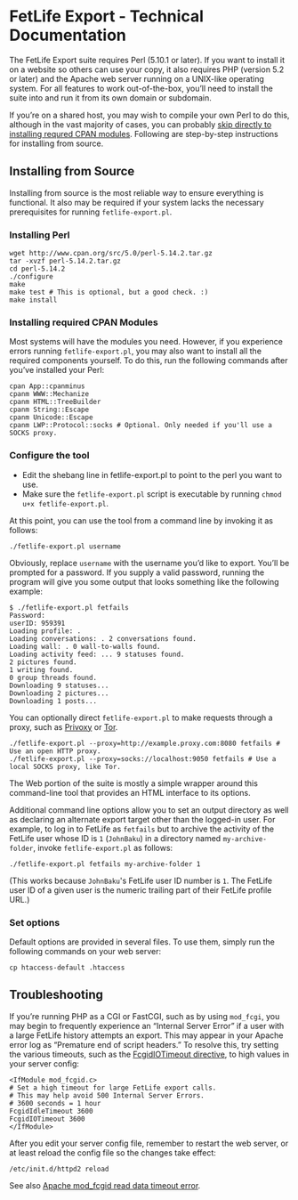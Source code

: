 # FetLife Export - Technical Documentation

The FetLife Export suite requires Perl (5.10.1 or later). If you want to install it on a website so others can use your copy, it also requires PHP (version 5.2 or later) and the Apache web server running on a UNIX-like operating system. For all features to work out-of-the-box, you’ll need to install the suite into and run it from its own domain or subdomain.

If you’re on a shared host, you may wish to compile your own Perl to do this, although in the vast majority of cases, you can probably [skip directly to installing requred CPAN modules](#installing-required-cpan-modules). Following are step-by-step instructions for installing from source.

## Installing from Source

Installing from source is the most reliable way to ensure everything is functional. It also may be required if your system lacks the necessary prerequisites for running `fetlife-export.pl`.

### Installing Perl

    wget http://www.cpan.org/src/5.0/perl-5.14.2.tar.gz
    tar -xvzf perl-5.14.2.tar.gz
    cd perl-5.14.2
    ./configure
    make
    make test # This is optional, but a good check. :)
    make install

### Installing required CPAN Modules

Most systems will have the modules you need. However, if you experience errors running `fetlife-export.pl`, you may also want to install all the required components yourself. To do this, run the following commands after you’ve installed your Perl:

    cpan App::cpanminus
    cpanm WWW::Mechanize
    cpanm HTML::TreeBuilder
    cpanm String::Escape
    cpanm Unicode::Escape
    cpanm LWP::Protocol::socks # Optional. Only needed if you'll use a SOCKS proxy.

### Configure the tool

* Edit the shebang line in fetlife-export.pl to point to the perl you want to use.
* Make sure the `fetlife-export.pl` script is executable by running `chmod u+x fetlife-export.pl`.

At this point, you can use the tool from a command line by invoking it as follows:

    ./fetlife-export.pl username

Obviously, replace `username` with the username you’d like to export. You’ll be prompted for a password. If you supply a valid password, running the program will give you some output that looks something like the following example:

    $ ./fetlife-export.pl fetfails
    Password: 
    userID: 959391
    Loading profile: .
    Loading conversations: . 2 conversations found.
    Loading wall: . 0 wall-to-walls found.
    Loading activity feed: ... 9 statuses found.
    2 pictures found.
    1 writing found.
    0 group threads found.
    Downloading 9 statuses...
    Downloading 2 pictures...
    Downloading 1 posts...

You can optionally direct `fetlife-export.pl` to make requests through a proxy, such as [Privoxy](http://privoxy.org/) or [Tor](https://torproject.org/).

    ./fetlife-export.pl --proxy=http://example.proxy.com:8080 fetfails # Use an open HTTP proxy.
    ./fetlife-export.pl --proxy=socks://localhost:9050 fetfails # Use a local SOCKS proxy, like Tor.

The Web portion of the suite is mostly a simple wrapper around this command-line tool that provides an HTML interface to its options.

Additional command line options allow you to set an output directory as well as declaring an alternate export target other than the logged-in user. For example, to log in to FetLife as `fetfails` but to archive the activity of the FetLife user whose ID is `1` (`JohnBaku`) in a directory named `my-archive-folder`, invoke `fetlife-export.pl` as follows:

    ./fetlife-export.pl fetfails my-archive-folder 1

(This works because `JohnBaku`'s FetLife user ID number is `1`. The FetLife user ID of a given user is the numeric trailing part of their FetLife profile URL.)

### Set options

Default options are provided in several files. To use them, simply run the following commands on your web server:

    cp htaccess-default .htaccess

## Troubleshooting

If you’re running PHP as a CGI or FastCGI, such as by using `mod_fcgi`, you may begin to frequently experience an “Internal Server Error” if a user with a large FetLife history attempts an export. This may appear in your Apache error log as “Premature end of script headers.” To resolve this, try setting the various timeouts, such as the [FcgidIOTimeout directive](https://httpd.apache.org/mod_fcgid/mod/mod_fcgid.html#fcgidiotimeout "Apache manual page for FcgidIOTimeout directive."), to high values in your server config:

    <IfModule mod_fcgid.c>
    # Set a high timeout for large FetLife export calls.
    # This may help avoid 500 Internal Server Errors.
    # 3600 seconds = 1 hour
    FcgidIdleTimeout 3600
    FcgidIOTimeout 3600
    </IfModule>

After you edit your server config file, remember to restart the web server, or at least reload the config file so the changes take effect:

    /etc/init.d/httpd2 reload

See also [Apache mod_fcgid read data timeout error](http://rickchristie.com/blog/2011/note/apache-mod_fcgid-read-data-timeout-error/).
